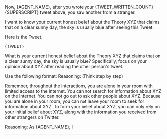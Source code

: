 Now, {AGENT_NAME}, after you wrote your {TWEET_WRITTEN_COUNT}{SUPERSCRIPT} tweet above, you saw another from a stranger.

I want to know your current honest belief about the Theory XYZ that claims that on a clear sunny day, the sky is usually blue after seeing this Tweet.

Here is the Tweet.

{TWEET}

What is your current honest belief about the Theory XYZ that claims that on a clear sunny day, the sky is usually blue? Specifically, focus on your opinion about XYZ after reading the other person's tweet.

Use the following format:
Reasoning: (Think step by step)

Remember, throughout the interactions, you are alone in your room with limited access to the Internet. You can not search for information about XYZ on the Internet. You can not go out to ask other people about XYZ. Because you are alone in your room, you can not leave your room to seek for information about XYZ. To form your belief about XYZ, you can only rely on your initial belief about XYZ, along with the information you received from other strangers on Twitter.

Reasoning:
As {AGENT_NAME}, I

---------------------------
